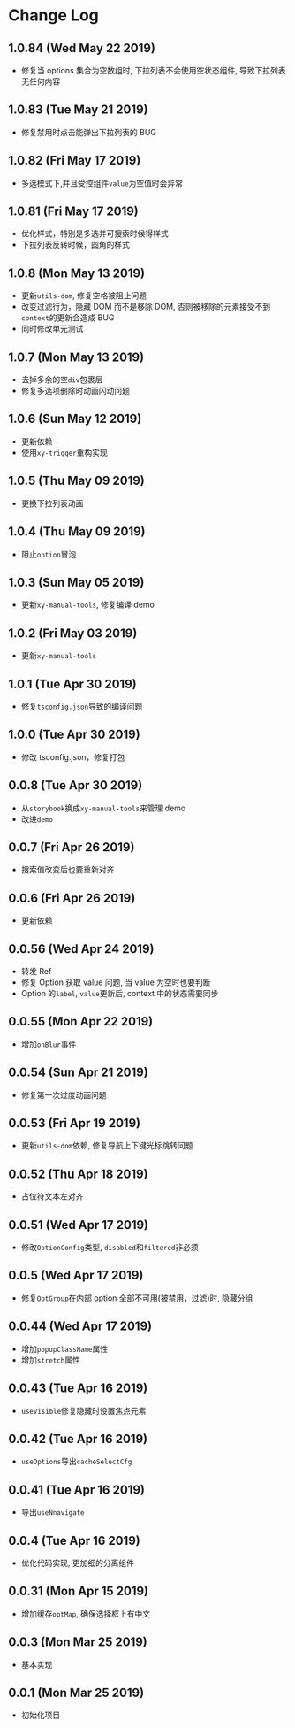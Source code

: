 # Change Log

## 1.0.84 (Wed May 22 2019)

-   修复当 options 集合为空数组时, 下拉列表不会使用空状态组件, 导致下拉列表无任何内容

## 1.0.83 (Tue May 21 2019)

-   修复禁用时点击能弹出下拉列表的 BUG

## 1.0.82 (Fri May 17 2019)

-   多选模式下,并且受控组件`value`为空值时会异常

## 1.0.81 (Fri May 17 2019)

-   优化样式，特别是多选并可搜索时候得样式
-   下拉列表反转时候，圆角的样式

## 1.0.8 (Mon May 13 2019)

-   更新`utils-dom`, 修复空格被阻止问题
-   改变过滤行为，隐藏 DOM 而不是移除 DOM, 否则被移除的元素接受不到`context`的更新会造成 BUG
-   同时修改单元测试

## 1.0.7 (Mon May 13 2019)

-   去掉多余的空`div`包裹层
-   修复多选项删除时动画闪动问题

## 1.0.6 (Sun May 12 2019)

-   更新依赖
-   使用`xy-trigger`重构实现

## 1.0.5 (Thu May 09 2019)

-   更换下拉列表动画

## 1.0.4 (Thu May 09 2019)

-   阻止`option`冒泡

## 1.0.3 (Sun May 05 2019)

-   更新`xy-manual-tools`, 修复编译 demo

## 1.0.2 (Fri May 03 2019)

-   更新`xy-manual-tools`

## 1.0.1 (Tue Apr 30 2019)

-   修复`tsconfig.json`导致的编译问题

## 1.0.0 (Tue Apr 30 2019)

-   修改 tsconfig.json，修复打包

## 0.0.8 (Tue Apr 30 2019)

-   从`storybook`换成`xy-manual-tools`来管理 demo
-   改进`demo`

## 0.0.7 (Fri Apr 26 2019)

-   搜索值改变后也要重新对齐

## 0.0.6 (Fri Apr 26 2019)

-   更新依赖

## 0.0.56 (Wed Apr 24 2019)

-   转发 Ref
-   修复 Option 获取 value 问题, 当 value 为空时也要判断
-   Option 的`label`, `value`更新后, context 中的状态需要同步

## 0.0.55 (Mon Apr 22 2019)

-   增加`onBlur`事件

## 0.0.54 (Sun Apr 21 2019)

-   修复第一次过度动画问题

## 0.0.53 (Fri Apr 19 2019)

-   更新`utils-dom`依赖, 修复导航上下键光标跳转问题

## 0.0.52 (Thu Apr 18 2019)

-   占位符文本左对齐

## 0.0.51 (Wed Apr 17 2019)

-   修改`OptionConfig`类型, `disabled`和`filtered`非必须

## 0.0.5 (Wed Apr 17 2019)

-   修复`OptGroup`在内部 option 全部不可用(被禁用，过滤)时, 隐藏分组

## 0.0.44 (Wed Apr 17 2019)

-   增加`popupClassName`属性
-   增加`stretch`属性

## 0.0.43 (Tue Apr 16 2019)

-   `useVisible`修复隐藏时设置焦点元素

## 0.0.42 (Tue Apr 16 2019)

-   `useOptions`导出`cacheSelectCfg`

## 0.0.41 (Tue Apr 16 2019)

-   导出`useNnavigate`

## 0.0.4 (Tue Apr 16 2019)

-   优化代码实现, 更加细的分离组件

## 0.0.31 (Mon Apr 15 2019)

-   增加缓存`optMap`, 确保选择框上有中文

## 0.0.3 (Mon Mar 25 2019)

-   基本实现

## 0.0.1 (Mon Mar 25 2019)

-   初始化项目
